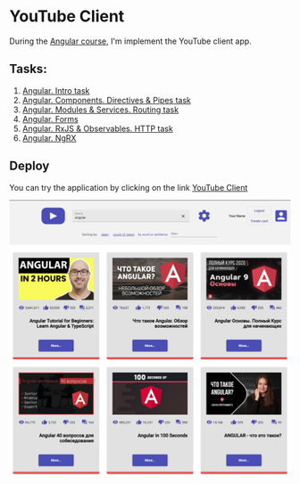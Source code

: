 # YouTube Client

During the [Angular course](https://rs.school/angular/), I'm implement the YouTube client app.

## Tasks:
1. [Angular. Intro task](https://github.com/rolling-scopes-school/tasks/blob/master/tasks/angular/intro.md)
2. [Angular. Components. Directives & Pipes task](https://github.com/rolling-scopes-school/tasks/blob/master/tasks/angular/components-directives-pipes.md)
3. [Angular. Modules & Services. Routing task](https://github.com/rolling-scopes-school/tasks/blob/master/tasks/angular/modules-services-routing.md)
4. [Angular. Forms](https://github.com/rolling-scopes-school/tasks/blob/master/tasks/angular/forms.md)
5. [Angular. RxJS & Observables. HTTP task](https://github.com/rolling-scopes-school/tasks/blob/master/tasks/angular/rxjs-observables-http.md)
6. [Angular. NgRX](https://github.com/rolling-scopes-school/tasks/blob/master/tasks/angular/NgRX.md)

## Deploy

You can try the application by clicking on the link
[YouTube Client](https://pavelzabalotny.github.io/angular-youtube-client/)

![YouTube Client](/src/assets/screenshots/Angular.png)

